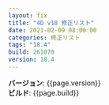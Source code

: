 ```yaml
---
layout: fix
title: "4D v18 修正リスト"
date: 2021-02-09 08:00:00
categories: 修正リスト
tags: "18.4"
build: 261070
version: 18.4
---
```


**バージョン**: {{page.version}}  
**ビルド**: {{page.build}}  

